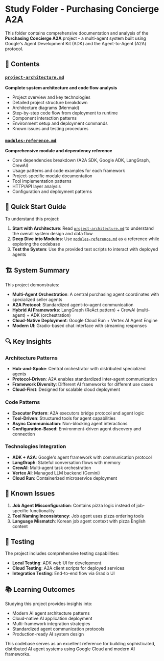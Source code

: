 # Study Folder - Purchasing Concierge A2A

This folder contains comprehensive documentation and analysis of the **Purchasing Concierge A2A** project - a multi-agent system built using Google's Agent Development Kit (ADK) and the Agent-to-Agent (A2A) protocol.

## 📁 Contents

### [`project-architecture.md`](./project-architecture.md)
**Complete system architecture and code flow analysis**
- Project overview and key technologies
- Detailed project structure breakdown  
- Architecture diagrams (Mermaid)
- Step-by-step code flow from deployment to runtime
- Component interaction patterns
- Environment setup and deployment commands
- Known issues and testing procedures

### [`modules-reference.md`](./modules-reference.md)  
**Comprehensive module and dependency reference**
- Core dependencies breakdown (A2A SDK, Google ADK, LangGraph, CrewAI)
- Usage patterns and code examples for each framework
- Project-specific module documentation
- Tool implementation patterns
- HTTP/API layer analysis
- Configuration and deployment patterns

## 🎯 Quick Start Guide

To understand this project:

1. **Start with Architecture**: Read [`project-architecture.md`](./project-architecture.md) to understand the overall system design and data flow
2. **Deep Dive into Modules**: Use [`modules-reference.md`](./modules-reference.md) as a reference while exploring the codebase
3. **Test the System**: Use the provided test scripts to interact with deployed agents

## 🏗️ System Summary

This project demonstrates:

- **Multi-Agent Orchestration**: A central purchasing agent coordinates with specialized seller agents
- **A2A Protocol**: Standardized agent-to-agent communication 
- **Hybrid AI Frameworks**: LangGraph (ReAct pattern) + CrewAI (multi-agent) + ADK (orchestration)
- **Cloud-Native Deployment**: Google Cloud Run + Vertex AI Agent Engine
- **Modern UI**: Gradio-based chat interface with streaming responses

## 🔍 Key Insights

### Architecture Patterns
- **Hub-and-Spoke**: Central orchestrator with distributed specialized agents
- **Protocol-Driven**: A2A enables standardized inter-agent communication
- **Framework Diversity**: Different AI frameworks for different use cases
- **Cloud-First**: Designed for scalable cloud deployment

### Code Patterns  
- **Executor Pattern**: A2A executors bridge protocol and agent logic
- **Tool-Driven**: Structured tools for agent capabilities
- **Async Communication**: Non-blocking agent interactions
- **Configuration-Based**: Environment-driven agent discovery and connection

### Technologies Integration
- **ADK + A2A**: Google's agent framework with communication protocol
- **LangGraph**: Stateful conversation flows with memory
- **CrewAI**: Multi-agent task orchestration  
- **Vertex AI**: Managed LLM backend (Gemini)
- **Cloud Run**: Containerized microservice deployment

## 🚨 Known Issues

1. **Job Agent Misconfiguration**: Contains pizza logic instead of job-specific functionality
2. **Tool Naming Inconsistency**: Job agent uses pizza ordering tools
3. **Language Mismatch**: Korean job agent context with pizza English content

## 🧪 Testing

The project includes comprehensive testing capabilities:
- **Local Testing**: ADK web UI for development
- **Cloud Testing**: A2A client scripts for deployed services
- **Integration Testing**: End-to-end flow via Gradio UI

## 📚 Learning Outcomes

Studying this project provides insights into:
- Modern AI agent architecture patterns
- Cloud-native AI application deployment
- Multi-framework integration strategies
- Standardized agent communication protocols
- Production-ready AI system design

This codebase serves as an excellent reference for building sophisticated, distributed AI agent systems using Google Cloud and modern AI frameworks.
